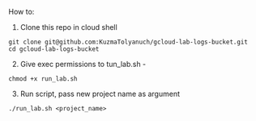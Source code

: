 How to:
1. Clone this repo in cloud shell
  ```
  git clone git@github.com:KuzmaTolyanuch/gcloud-lab-logs-bucket.git
  cd gcloud-lab-logs-bucket
  ```
2. Give exec permissions to tun_lab.sh -
  ```
  chmod +x run_lab.sh
  ```
3. Run script, pass new project name as argument
  ```
  ./run_lab.sh <project_name>
  ```

